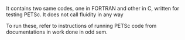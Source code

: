 It contains two same codes, one in FORTRAN and other in C,
written for testing PETSc. It does not call fluidity in any way

To run these, refer to instructions of running PETSc code from documentations
in work done in odd sem.
